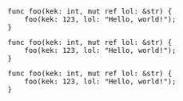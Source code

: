 <pre class="code-highlight light-theme">
<span class="keyword keyword.other">func</span> <span class="func">foo</span><span class="punctuation">(</span><span class="variable">kek</span><span class="operator operator.punctuation">:</span> <span class="type type.builtin">int</span><span class="separator">,</span> <span class="modifier modifier.mut">mut</span> <span class="modifier modifier.ref">ref</span> <span class="variable">lol</span><span class="operator operator.punctuation">:</span> <span class="operator operator.math">&</span><span class="type type.builtin">str</span><span class="punctuation">)</span> <span class="punctuation">{</span>
    <span class="func">foo</span><span class="punctuation">(</span><span class="variable">kek</span><span class="operator operator.punctuation">:</span> <span class="constant constant.dec">123</span><span class="separator">,</span> <span class="variable">lol</span><span class="operator operator.punctuation">:</span> <span class="string">"Hello, world!"</span><span class="punctuation">)</span><span class="terminator">;</span>
<span class="punctuation">}</span>
</pre>

<pre class="code-highlight dimmed-theme">
<span class="keyword keyword.other">func</span> <span class="func">foo</span><span class="punctuation">(</span><span class="variable">kek</span><span class="operator operator.punctuation">:</span> <span class="type type.builtin">int</span><span class="separator">,</span> <span class="modifier modifier.mut">mut</span> <span class="modifier modifier.ref">ref</span> <span class="variable">lol</span><span class="operator operator.punctuation">:</span> <span class="operator operator.math">&</span><span class="type type.builtin">str</span><span class="punctuation">)</span> <span class="punctuation">{</span>
    <span class="func">foo</span><span class="punctuation">(</span><span class="variable">kek</span><span class="operator operator.punctuation">:</span> <span class="constant constant.dec">123</span><span class="separator">,</span> <span class="variable">lol</span><span class="operator operator.punctuation">:</span> <span class="string">"Hello, world!"</span><span class="punctuation">)</span><span class="terminator">;</span>
<span class="punctuation">}</span>
</pre>

<pre class="code-highlight dark-theme">
<span class="keyword keyword.other">func</span> <span class="func">foo</span><span class="punctuation">(</span><span class="variable">kek</span><span class="operator operator.punctuation">:</span> <span class="type type.builtin">int</span><span class="separator">,</span> <span class="modifier modifier.mut">mut</span> <span class="modifier modifier.ref">ref</span> <span class="variable">lol</span><span class="operator operator.punctuation">:</span> <span class="operator operator.math">&</span><span class="type type.builtin">str</span><span class="punctuation">)</span> <span class="punctuation">{</span>
    <span class="func">foo</span><span class="punctuation">(</span><span class="variable">kek</span><span class="operator operator.punctuation">:</span> <span class="constant constant.dec">123</span><span class="separator">,</span> <span class="variable">lol</span><span class="operator operator.punctuation">:</span> <span class="string">"Hello, world!"</span><span class="punctuation">)</span><span class="terminator">;</span>
<span class="punctuation">}</span>
</pre>

